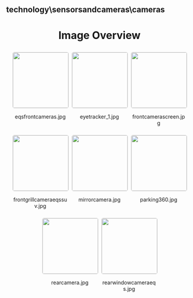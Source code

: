## technology\sensorsandcameras\cameras
<style>
    .image-gallery {
        display: flex;
        flex-wrap: wrap;
        gap: 10px;
        justify-content: center;
        padding: 10px;
    }
    .image-gallery img {
        width: 150px;
        height: auto;
        border: 1px solid #ddd;
        border-radius: 5px;
    }
    .image-gallery div {
        flex: 1 1 calc(33.333% - 20px); /* Three images per row on large screens */
        max-width: 150px;
        text-align: center;
    }
    @media (max-width: 768px) {
        .image-gallery div {
            flex: 1 1 calc(50% - 20px); /* Two images per row on medium screens */
        }
    }
    @media (max-width: 480px) {
        .image-gallery div {
            flex: 1 1 100%; /* One image per row on small screens */
        }
    }
</style>
<h1 style ="text-align: center;"> Image Overview </h1> <div class="image-gallery">
<div>
<img src="https://media.evkx.net/multimedia/technology/sensorsandcameras/cameras/eqsfrontcameras_st.jpg">
<p>eqsfrontcameras.jpg</p>
</div>
<div>
<img src="https://media.evkx.net/multimedia/technology/sensorsandcameras/cameras/eyetracker_1_st.jpg">
<p>eyetracker_1.jpg</p>
</div>
<div>
<img src="https://media.evkx.net/multimedia/technology/sensorsandcameras/cameras/frontcamerascreen_st.jpg">
<p>frontcamerascreen.jpg</p>
</div>
<div>
<img src="https://media.evkx.net/multimedia/technology/sensorsandcameras/cameras/frontgrillcameraeqssuv_st.jpg">
<p>frontgrillcameraeqssuv.jpg</p>
</div>
<div>
<img src="https://media.evkx.net/multimedia/technology/sensorsandcameras/cameras/mirrorcamera_st.jpg">
<p>mirrorcamera.jpg</p>
</div>
<div>
<img src="https://media.evkx.net/multimedia/technology/sensorsandcameras/cameras/parking360_st.jpg">
<p>parking360.jpg</p>
</div>
<div>
<img src="https://media.evkx.net/multimedia/technology/sensorsandcameras/cameras/rearcamera_st.jpg">
<p>rearcamera.jpg</p>
</div>
<div>
<img src="https://media.evkx.net/multimedia/technology/sensorsandcameras/cameras/rearwindowcameraeqs_st.jpg">
<p>rearwindowcameraeqs.jpg</p>
</div>
</div>
